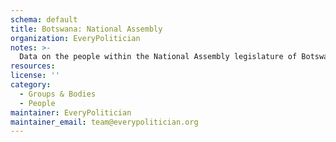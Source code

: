 ```yaml
---
schema: default
title: Botswana: National Assembly
organization: EveryPolitician
notes: >-
  Data on the people within the National Assembly legislature of Botswana.
resources:
license: ''
category:
  - Groups & Bodies
  - People
maintainer: EveryPolitician
maintainer_email: team@everypolitician.org
---
```

